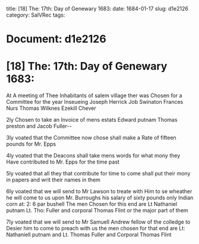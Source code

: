 title: [18] The: 17th: Day of Genewary 1683:
date: 1684-01-17
slug: d1e2126
category: SalVRec
tags: 




# Document: d1e2126


# [18] The: 17th: Day of Genewary 1683:

At A meeting of Thee Inhabitants of salem village ther was Chosen for a Committee for the year Inseueing Joseph Herrick Job Swinaton Frances Nurs Thomas Wilknes Ezekill Chever

2ly Chosen to take an Invoice of mens estats Edward putnam Thomas preston and Jacob Fuller--

3ly voated that the Committee now chose shall make a Rate of fifteen pounds for Mr. Epps

4ly voated that the Deacons shall take mens words for what mony they Have contributed to Mr. Epps for the time past

5ly voated that all they that contribute for time to come shall put their mony in papers and writ their names in them

6ly voated that we will send to Mr Lawson to treate with Him to se wheather he will come to us upon Mr. Burroughs his salary of sixty pounds only Indian corn at: 2: 6 par bushell The men Chosen for this end are Lt Nathaniel putnam Lt. Tho: Fuller and corporal Thomas Flint or the major part of them

7ly voated that we will send to Mr Samuell Andrew fellow of the colledge to Desier him to come to preach with us the men chosen for that end are Lt: Nathaniell putnam and Lt. Thomas Fuller and Corporal Thomas Flint
